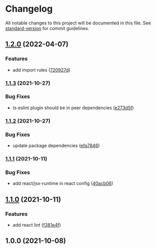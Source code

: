 # Changelog

All notable changes to this project will be documented in this file. See [standard-version](https://github.com/conventional-changelog/standard-version) for commit guidelines.

## [1.2.0](https://github.com/ddadaal/eslintrc/compare/v1.1.3...v1.2.0) (2022-04-07)


### Features

* add import rules ([720927d](https://github.com/ddadaal/eslintrc/commit/720927d4d2891b4595c57aa395965a5c21b8338b))

### [1.1.3](https://github.com/ddadaal/eslintrc/compare/v1.1.2...v1.1.3) (2021-10-27)


### Bug Fixes

* ts eslint plugin should be in peer dependencies ([e273d5f](https://github.com/ddadaal/eslintrc/commit/e273d5faedf572d4d370c1896b2c852509907513))

### [1.1.2](https://github.com/ddadaal/eslintrc/compare/v1.1.1...v1.1.2) (2021-10-27)


### Bug Fixes

* update package dependencies ([efa7846](https://github.com/ddadaal/eslintrc/commit/efa7846602208393dd2c7b219769bbddb33217fd))

### [1.1.1](https://github.com/ddadaal/eslintrc/compare/v1.1.0...v1.1.1) (2021-10-11)


### Bug Fixes

* add react/jsx-runtime in react config ([40acb06](https://github.com/ddadaal/eslintrc/commit/40acb0648f112f9f0fd38e3eb11ca8db2ad1eb43))

## [1.1.0](https://github.com/ddadaal/eslintrc/compare/v1.0.0...v1.1.0) (2021-10-11)


### Features

* add react lint ([f381e4f](https://github.com/ddadaal/eslintrc/commit/f381e4f94d6d2b98680c82d1aaad3d8f8e87a089))

## 1.0.0 (2021-10-08)
